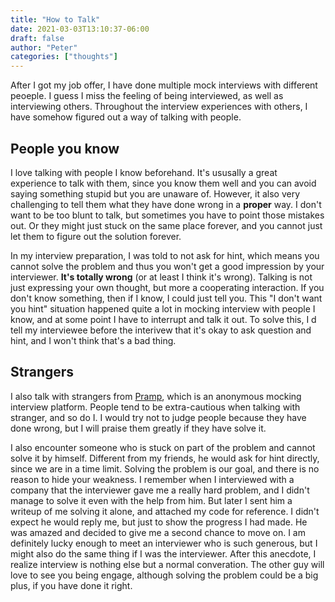 ```yaml
---
title: "How to Talk"
date: 2021-03-03T13:10:37-06:00
draft: false
author: "Peter"
categories: ["thoughts"]
---
```


After I got my job offer, I have done multiple mock interviews with different peoeple. I guess I miss the feeling of being interviewed, as well as interviewing others. Throughout the interview experiences with others, I have somehow figured out a way of talking with people.

## People you know

I love talking with people I know beforehand. It's ususally a great experience to talk with them, since you know them well and you can avoid saying something stupid but you are unaware of. However, it also very challenging to tell them what they have done wrong in a **proper** way. I don't want to be too blunt to talk, but sometimes you have to point those mistakes out. Or they might just stuck on the same place forever, and you cannot just let them to figure out the solution forever.

In my interview preparation, I was told to not ask for hint, which means you cannot solve the problem and thus you won't get a good impression by your interviewer. **It's totally wrong** (or at least I think it's wrong). Talking is not just expressing your own thought, but more a cooperating interaction. If you don't know something, then if I know, I could just tell you. This "I don't want you hint" situation happened quite a lot in mocking interview with people I know, and at some point I have to interrupt and talk it out. To solve this, I d tell my interviewee before the interivew that it's okay to ask question and hint, and I won't think that's a bad thing.


## Strangers

I also talk with strangers from [Pramp](https://www.pramp.com), which is an anonymous mocking interview platform. People tend to be extra-cautious when talking with stranger, and so do I. I would try not to judge people because they have done wrong, but I will praise them greatly if they have solve it.

I also encounter someone who is stuck on part of the problem and cannot solve it by himself. Different from my friends, he would ask for hint directly, since we are in a time limit. Solving the problem is our goal, and there is no reason to hide your weakness. I remember when I interviewed with a company that the interviewer gave me a really hard problem, and I didn't manage to solve it even with the help from him. But later I sent him a writeup of me solving it alone, and attached my code for reference. I didn't expect he would reply me, but just to show the progress I had made. He was amazed and decided to give me a second chance to move on. I am definitely lucky enough to meet an interviewer who is such generous, but I might also do the same thing if I was the interviewer. After this anecdote, I realize interview is nothing else but a normal converation. The other guy will love to see you being engage, although solving the problem could be a big plus, if you have done it right.